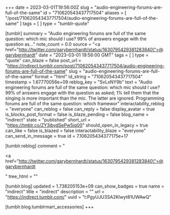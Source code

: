 +++
date = 2023-03-01T19:56:00Z
slug = "audio-engineering-forums-are-full-of-the-same"
id = "710620543437717504"
aliases = [ "/post/710620543437717504/audio-engineering-forums-are-full-of-the-same" ]
tags = [ ]
type = "tumblr-quote"

[tumblr]
summary = "Audio engineering forums are full of the same question: which mic should I use? 99% of answers engage with the question as..."
note_count = 0.0
source = "<a href=\"http://twitter.com/garybernhardt/status/1630795429381283840\">@garybernhardt</a>"
date = "2023-03-01 19:56:00 GMT"
tags = [ ]
type = "quote"
can_blaze = false
post_url = "https://indirect.tumblr.com/post/710620543437717504/audio-engineering-forums-are-full-of-the-same"
slug = "audio-engineering-forums-are-full-of-the-same"
format = "html"
id_string = "710620543437717504"
timestamp = 1.67770056e+09
reblog_key = "SvLxNY9b"
text = "Audio engineering forums are full of the same question: which mic should I use? 99% of answers engage with the question as asked; 1% tell them that the singing is more important than the mic. The latter are ignored. Programming forums are full of the same question: which framewor"
interactability_reblog = "everyone"
can_reblog = false
can_reply = false
display_avatar = true
is_blocks_post_format = false
is_blaze_pending = false
blog_name = "indirect"
state = "published"
short_url = "https://tmblr.co/ZY3jbydSePw5iq00"
should_open_in_legacy = true
can_like = false
is_blazed = false
interactability_blaze = "everyone"
can_send_in_message = true
id = 7.106205434377175e+17

[tumblr.reblog]
comment = "<p><a href=\"http://twitter.com/garybernhardt/status/1630795429381283840\">@garybernhardt</a></p>"
tree_html = ""

[tumblr.blog]
updated = 1.738205153e+09
can_show_badges = true
name = "indirect"
title = "indirect"
description = ""
url = "https://indirect.tumblr.com/"
uuid = "t:PgyUJU3SA2Klwyt81UWAwQ"

[tumblr.blog.tumblrmart_accessories]
+++
